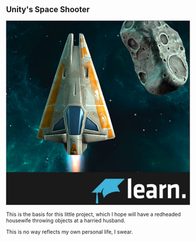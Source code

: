 ## Unity's Space Shooter

![Render Graph](Assets/MobileIcon.png) 

This is the basis for this little project, which I hope will have a redheaded housewife throwing objects at a harried husband.  

This is no way reflects my own personal life, I swear.
